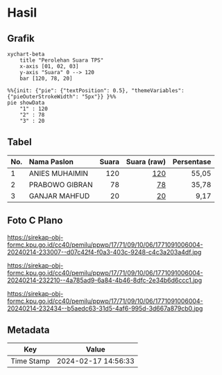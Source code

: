 # Hasil

## Grafik

```mermaid
xychart-beta
    title "Perolehan Suara TPS"
    x-axis [01, 02, 03]
    y-axis "Suara" 0 --> 120
    bar [120, 78, 20]
```

```mermaid
%%{init: {"pie": {"textPosition": 0.5}, "themeVariables": {"pieOuterStrokeWidth": "5px"}} }%%
pie showData
    "1" : 120
    "2" : 78
    "3" : 20
```

## Tabel

| No. | Nama Paslon    | Suara | Suara (raw) | Persentase |
|:--- |:-------------- | -----:| -----------:| ----------:|
| 1   | ANIES MUHAIMIN | 120   | [120][p-1]  | 55,05      |
| 2   | PRABOWO GIBRAN | 78    | [78][p-2]   | 35,78      |
| 3   | GANJAR MAHFUD  | 20    | [20][p-3]   | 9,17       |


[p-1]: https://github.com/gigit-pemilu/pemilu-2024-17-bengkulu/blob/main/pilpres/hitung-suara/sub/17-bengkulu/sub/71-kota-bengkulu/sub/09-singaran-pati/sub/1006-lingkar-timur/sub/004-tps/sub/paslon-1.txt
[p-2]: https://github.com/gigit-pemilu/pemilu-2024-17-bengkulu/blob/main/pilpres/hitung-suara/sub/17-bengkulu/sub/71-kota-bengkulu/sub/09-singaran-pati/sub/1006-lingkar-timur/sub/004-tps/sub/paslon-2.txt
[p-3]: https://github.com/gigit-pemilu/pemilu-2024-17-bengkulu/blob/main/pilpres/hitung-suara/sub/17-bengkulu/sub/71-kota-bengkulu/sub/09-singaran-pati/sub/1006-lingkar-timur/sub/004-tps/sub/paslon-3.txt

## Foto C Plano

https://sirekap-obj-formc.kpu.go.id/cc40/pemilu/ppwp/17/71/09/10/06/1771091006004-20240214-233007--d07c42f4-f0a3-403c-9248-c4c3a203a4df.jpg

https://sirekap-obj-formc.kpu.go.id/cc40/pemilu/ppwp/17/71/09/10/06/1771091006004-20240214-232210--4a785ad9-6a84-4b46-8dfc-2e34b6d6ccc1.jpg

https://sirekap-obj-formc.kpu.go.id/cc40/pemilu/ppwp/17/71/09/10/06/1771091006004-20240214-232434--b5aedc63-31d5-4af6-995d-3d667a879cb0.jpg


## Metadata

| Key        | Value               |
| ---------- | ------------------- |
| Time Stamp | 2024-02-17 14:56:33 |



